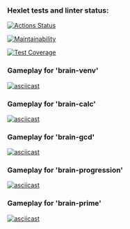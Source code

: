 ### Hexlet tests and linter status:
[![Actions Status](https://github.com/Asgef/python-project-49/workflows/hexlet-check/badge.svg)](https://github.com/Asgef/python-project-49/actions)

[![Maintainability](https://api.codeclimate.com/v1/badges/37841a9ac18f02fa38d3/maintainability)](https://codeclimate.com/github/Asgef/python-project-49/maintainability)

[![Test Coverage](https://api.codeclimate.com/v1/badges/37841a9ac18f02fa38d3/test_coverage)](https://codeclimate.com/github/Asgef/python-project-49/test_coverage)

### Gameplay for 'brain-venv'
[![asciicast](https://asciinema.org/a/jobYKaRqmmtC6MngRJxn4E8vR.svg)](https://asciinema.org/a/jobYKaRqmmtC6MngRJxn4E8vR)

### Gameplay for 'brain-calc'
[![asciicast](https://asciinema.org/a/GfzD8aQoJnEhcSMBK9vQABYE1.svg)](https://asciinema.org/a/GfzD8aQoJnEhcSMBK9vQABYE1)

### Gameplay for 'brain-gcd'
[![asciicast](https://asciinema.org/a/kZzUP66qaYzfAS3Axs5vjdjTf.svg)](https://asciinema.org/a/kZzUP66qaYzfAS3Axs5vjdjTf)

### Gameplay for 'brain-progression'
[![asciicast](https://asciinema.org/a/mB5PElHqBExxOYGXXzkK8YLv7.svg)](https://asciinema.org/a/mB5PElHqBExxOYGXXzkK8YLv7)

### Gameplay for 'brain-prime'
[![asciicast](https://asciinema.org/a/bqOlyJgSXC30GgNxEqj3dp1gv.svg)](https://asciinema.org/a/bqOlyJgSXC30GgNxEqj3dp1gv)
